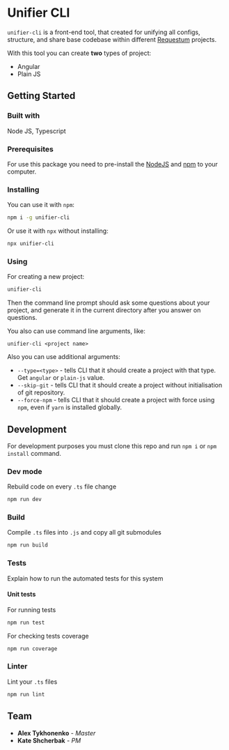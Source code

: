 # Unifier CLI

`unifier-cli` is a front-end tool, that created for unifying all configs, structure, and share base codebase within different [Requestum](https://requestum.com/) projects.

With this tool you can create **two** types of project:

- Angular
- Plain JS

## Getting Started

### Built with

Node JS, Typescript

### Prerequisites

For use this package you need to pre-install the [NodeJS](https://nodejs.org/uk/) and [npm](https://www.npmjs.com/) to your computer.

### Installing

You can use it with `npm`:

```bash
npm i -g unifier-cli
```

Or use it with `npx` without installing:

```bash
npx unifier-cli
```

### Using

For creating a new project:

```bash
unifier-cli
```

Then the command line prompt should ask some questions about your project, and generate it in the current directory after you answer on questions.

You also can use command line arguments, like:

```
unifier-cli <project name>
```

Also you can use additional arguments:

- `--type=<type>` - tells CLI that it should create a project with that type. Get `angular` or `plain-js` value.
- `--skip-git` - tells CLI that it should create a project without initialisation of git repository.
- `--force-npm` - tells CLI that it should create a project with force using `npm`, even if `yarn` is installed globally.

## Development

For development purposes you must clone this repo and run `npm i` or `npm install` command.

### Dev mode

Rebuild code on every `.ts` file change

```bash
npm run dev
```

### Build

Compile `.ts` files into `.js` and copy all git submodules

```bash
npm run build
```

### Tests

Explain how to run the automated tests for this system

#### Unit tests

For running tests

```bash
npm run test
```

For checking tests coverage

```bash
npm run coverage
```

### Linter

Lint your `.ts` files

```bash
npm run lint
```

## Team

- **Alex Tykhonenko** - _Master_
- **Kate Shcherbak** - _PM_
